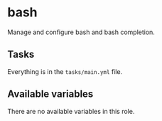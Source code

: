 # bash

Manage and configure bash and bash completion.

## Tasks

Everything is in the `tasks/main.yml` file.

## Available variables

There are no available variables in this role.
